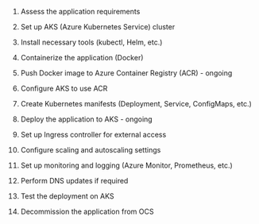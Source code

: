 1. Assess the application requirements

2. Set up AKS (Azure Kubernetes Service) cluster

3. Install necessary tools (kubectl, Helm, etc.)
4. Containerize the application (Docker)

5. Push Docker image to Azure Container Registry (ACR) - ongoing

6. Configure AKS to use ACR

7. Create Kubernetes manifests (Deployment, Service, ConfigMaps, etc.)

8. Deploy the application to AKS - ongoing

9. Set up Ingress controller for external access
10. Configure scaling and autoscaling settings
11. Set up monitoring and logging (Azure Monitor, Prometheus, etc.)
12. Perform DNS updates if required
13. Test the deployment on AKS
14. Decommission the application from OCS